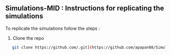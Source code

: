 ## Simulations-MID : Instructions for replicating the simulations 
To replicate the simulations follow the steps : 
1. Clone the repo 
```sh
   git clone https://github.com/.git](https://github.com/apapan08/Simulations-MID.git
   ```
